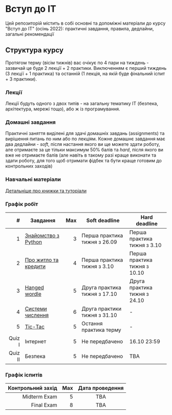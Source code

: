 # Вступ до ІТ

Цей репозиторій містить в собі основні та допоміжні матеріали до курсу "Вступ до ІТ" (осінь 2022): практичні завдання, правила, дедлайни, загальні рекомендації

## Структура курсу

Протягом  терму (вісім тижнів) вас очікує по 4 пари на тиждень - зазвичай це буде 2 лекції + 2 практики. Виключенням є перший тиждень (3 лекції + 1 практика) та останній (1 лекція, на якій буде фінальний іспит + 3 практики).

### Лекції

Лекції будуть одного з двох типів - на загальну тематику ІТ (безпека, архітектура, мережі тощо), або ж із програмування. 

### Домашні завдання

Практичні заняття виділені для здачі домашніх завдань (assignments) та вирішення питань по ним або по лекціям. Кожне домашнє завдання має два дедлайни - _soft_, після настання якого ви ще можете здати роботу, але отримаєте за це тільки максимум 50% балів та _hard_, після якого ви вже не отримаєте балів (але навіть в такому разі краще виконати та здати роботу, для того щоб отримати фідбек та бути краще готовим до контрольних заходів)

### Навчальні матеріали

[Детальніше про книжки та туторіали](/python_materials.md)

### Графік робіт

|       # | Завдання                                                  | Max | Soft deadline                | Hard deadline                |
|--------:|-----------------------------------------------------------|----:|------------------------------|------------------------------|
|       1 | [Знайомство з Python](/assignments_2022/assignment_1.md)  |   3 | Перша практика тижня з 26.09 | Перша практика тижня з 3.10  |
|       2 | [Про житло та кредити](/assignments_2022/assignment_2.md) |   4 | Перша практика тижня з 3.10  | Перша практика тижня з 10.10 |
|       3 | [Hanged wordle](/assignments_2022/assignment_3.md)        |   5 | Друга практика тижня з 17.10 | Друга практика тижня з 24.10 |
|       4 | [Системи числення](/assignments_2022/assignment_4.md)     |   6 | Друга практики тижня з 31.10 | -                            |
|       5 | [Tic-Tac](/assignments_2022/assignment_5.md)              |   5 | Остання практика терму       | -                            |
|  Quiz I | Інтернет                                                  |   5 | Не передбачено               | 16.10 23:59                          |
| Quiz II | Безпека                                                   |   5 | Не передбачено               | TBA                          |

### Графік іспитів

| Контрольний захід | Max | Дата проведення |
|------------------:|----:|:---------------:|
|      Midterm Exam |   5 |       TBA       |
|        Final Exam |   8 |       TBA       |
